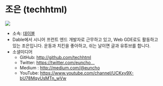 # 조은 (techhtml) #

![](https://scontent-ssn1-1.xx.fbcdn.net/v/t1.0-9/12728819_970830132999965_8027194908379102848_n.jpg)

* 소속: [데이블](https://dable.io/)
* Dable에서 시니어 프런트 엔드 개발자로 근무하고 있고, Web GDE로도 활동하고 있는 조은입니다.
운동과 치킨을 좋아하고, 쉬는 날이면 글과 유튜브를 합니다.
* 소셜미디어
  * GitHub: http://github.com/techhtml
  * Twitter: https://twitter.com/euncho__
  * Medium : http://medium.com/@euncho
  * YouTube: https://www.youtube.com/channel/UCKxy9X-bU78MqvUsMTn_wVw
